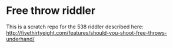 # Free throw riddler

This is a scratch repo for the 538 riddler described here:
http://fivethirtyeight.com/features/should-you-shoot-free-throws-underhand/